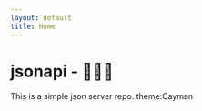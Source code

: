 ```yaml
---
layout: default
title: Home
---
```


# jsonapi - 🚀😊😍
This is a simple json server repo.
theme:Cayman
